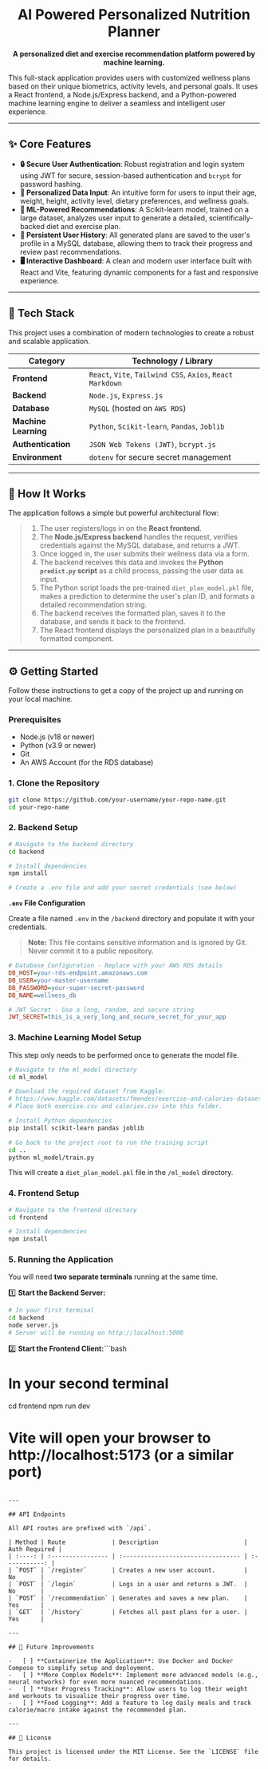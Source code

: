 <div align="center">

#  AI Powered Personalized Nutrition Planner

**A personalized diet and exercise recommendation platform powered by machine learning.**

</div>

This full-stack application provides users with customized wellness plans based on their unique biometrics, activity levels, and personal goals. It uses a React frontend, a Node.js/Express backend, and a Python-powered machine learning engine to deliver a seamless and intelligent user experience.

---

## ✨ Core Features

-   **🔒 Secure User Authentication**: Robust registration and login system using JWT for secure, session-based authentication and `bcrypt` for password hashing.
-   **📝 Personalized Data Input**: An intuitive form for users to input their age, weight, height, activity level, dietary preferences, and wellness goals.
-   **🧠 ML-Powered Recommendations**: A Scikit-learn model, trained on a large dataset, analyzes user input to generate a detailed, scientifically-backed diet and exercise plan.
-   **💾 Persistent User History**: All generated plans are saved to the user's profile in a MySQL database, allowing them to track their progress and review past recommendations.
-   **🖥️ Interactive Dashboard**: A clean and modern user interface built with React and Vite, featuring dynamic components for a fast and responsive experience.

---

## 🚀 Tech Stack

This project uses a combination of modern technologies to create a robust and scalable application.

| Category             | Technology / Library                                                               |
| -------------------- | ---------------------------------------------------------------------------------- |
| **Frontend**         | `React`, `Vite`, `Tailwind CSS`, `Axios`, `React Markdown`                           |
| **Backend**          | `Node.js`, `Express.js`                                                            |
| **Database**         | `MySQL` (hosted on `AWS RDS`)                                                      |
| **Machine Learning** | `Python`, `Scikit-learn`, `Pandas`, `Joblib`                                       |
| **Authentication**   | `JSON Web Tokens (JWT)`, `bcrypt.js`                                               |
| **Environment**      | `dotenv` for secure secret management                                              |

---

## 🔧 How It Works

The application follows a simple but powerful architectural flow:

> 1.  The user registers/logs in on the **React frontend**.
> 2.  The **Node.js/Express backend** handles the request, verifies credentials against the MySQL database, and returns a JWT.
> 3.  Once logged in, the user submits their wellness data via a form.
> 4.  The backend receives this data and invokes the **Python `predict.py` script** as a child process, passing the user data as input.
> 5.  The Python script loads the pre-trained `diet_plan_model.pkl` file, makes a prediction to determine the user's plan ID, and formats a detailed recommendation string.
> 6.  The backend receives the formatted plan, saves it to the database, and sends it back to the frontend.
> 7.  The React frontend displays the personalized plan in a beautifully formatted component.

---

## ⚙️ Getting Started

Follow these instructions to get a copy of the project up and running on your local machine.

### Prerequisites

-   Node.js (v18 or newer)
-   Python (v3.9 or newer)
-   Git
-   An AWS Account (for the RDS database)

### 1. Clone the Repository

```bash
git clone https://github.com/your-username/your-repo-name.git
cd your-repo-name
```

### 2. Backend Setup

```bash
# Navigate to the backend directory
cd backend

# Install dependencies
npm install

# Create a .env file and add your secret credentials (see below)
```

**`.env` File Configuration**

Create a file named `.env` in the `/backend` directory and populate it with your credentials.

> **Note:** This file contains sensitive information and is ignored by Git. Never commit it to a public repository.

```ini
# Database Configuration - Replace with your AWS RDS details
DB_HOST=your-rds-endpoint.amazonaws.com
DB_USER=your-master-username
DB_PASSWORD=your-super-secret-password
DB_NAME=wellness_db

# JWT Secret - Use a long, random, and secure string
JWT_SECRET=this_is_a_very_long_and_secure_secret_for_your_app
```

### 3. Machine Learning Model Setup

This step only needs to be performed once to generate the model file.

```bash
# Navigate to the ml_model directory
cd ml_model

# Download the required dataset from Kaggle:
# https://www.kaggle.com/datasets/fmendes/exercise-and-calories-dataset
# Place both exercise.csv and calories.csv into this folder.

# Install Python dependencies
pip install scikit-learn pandas joblib

# Go back to the project root to run the training script
cd ..
python ml_model/train.py
```
This will create a `diet_plan_model.pkl` file in the `/ml_model` directory.

### 4. Frontend Setup

```bash
# Navigate to the frontend directory
cd frontend

# Install dependencies
npm install
```

### 5. Running the Application

You will need **two separate terminals** running at the same time.

1️⃣ **Start the Backend Server:**
```bash
# In your first terminal
cd backend
node server.js
# Server will be running on http://localhost:5000
```

2️⃣ **Start the Frontend Client:**```bash
# In your second terminal
cd frontend
npm run dev
# Vite will open your browser to http://localhost:5173 (or a similar port)
```

---

## API Endpoints

All API routes are prefixed with `/api`.

| Method | Route             | Description                        | Auth Required |
| :----: | :---------------- | :--------------------------------- | :-----------: |
| `POST` | `/register`       | Creates a new user account.        |      No       |
| `POST` | `/login`          | Logs in a user and returns a JWT.  |      No       |
| `POST` | `/recommendation` | Generates and saves a new plan.    |      Yes      |
| `GET`  | `/history`        | Fetches all past plans for a user. |      Yes      |

---

## 🔮 Future Improvements

-   [ ] **Containerize the Application**: Use Docker and Docker Compose to simplify setup and deployment.
-   [ ] **More Complex Models**: Implement more advanced models (e.g., neural networks) for even more nuanced recommendations.
-   [ ] **User Progress Tracking**: Allow users to log their weight and workouts to visualize their progress over time.
-   [ ] **Food Logging**: Add a feature to log daily meals and track calorie/macro intake against the recommended plan.

---

## 📜 License

This project is licensed under the MIT License. See the `LICENSE` file for details.